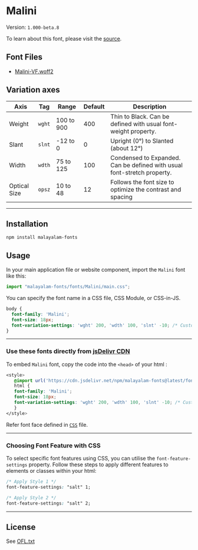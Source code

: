 # Malini

Version: `1.000-beta.8`

To learn about this font, please visit the [source](https://gitlab.com/smc/fonts/Malini).

## Font Files

* [Malini-VF.woff2](Malini-VF.woff2)

## Variation axes


| Axis       | Tag    | Range        | Default | Description                                                     |
| ---------- | ------ | ------------ | ------- | --------------------------------------------------------------- |
| Weight  | `wght` | 100 to 900       | 400       | Thin to Black. Can be defined with usual font-weight property.                      |
| Slant     | `slnt` | -12 to 0       | 0       | Upright (0°) to Slanted (about 12°)                                                |
| Width     | `wdth` | 75 to 125  | 100     | Condensed to Expanded. Can be defined with usual font-stretch property. |
| Optical Size     | `opsz` | 10 to 48  | 12     | Follows the font size to optimize the contrast and spacing |


---

## Installation

```shell
npm install malayalam-fonts
```
## Usage

In your main application file or website component, import the `Malini` font like this:

```javascript
import "malayalam-fonts/fonts/Malini/main.css";
```
You can specify the font name in a CSS file, CSS Module, or CSS-in-JS.

```css
body {
  font-family: 'Malini';
  font-size: 18px;
  font-variation-settings: 'wght' 200, 'wdth' 100, 'slnt' -10; /* Custom axis settings */
}
```
---

### Use these fonts directly from [jsDelivr CDN](https://www.jsdelivr.com/package/npm/malayalam-fonts)

To embed `Malini` font, copy the code into the `<head>` of your html :

```css
<style>
   @import url('https://cdn.jsdelivr.net/npm/malayalam-fonts@latest/fonts/Malini/main.min.css');
   html {
   font-family: 'Malini';
   font-size: 18px;
   font-variation-settings: 'wght' 200, 'wdth' 100, 'slnt' -10; /* Custom axis settings */
   }
</style>
```
Refer font face defined in [`CSS`](main.css) file.

---
### Choosing Font Feature with CSS

To select specific font features using CSS, you can utilise the `font-feature-settings` property. Follow these steps to apply different features to elements or classes within your html:

```css
/* Apply Style 1 */
font-feature-settings: "salt" 1;

/* Apply Style 2 */
font-feature-settings: "salt" 2;
```

---
## License

See [OFL.txt](OFL.txt)